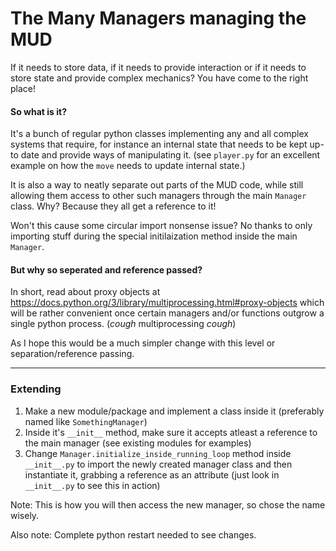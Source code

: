 # The Many Managers managing the MUD

If it needs to store data, if it needs to provide interaction or if it needs to store state and provide complex mechanics? You have come to the right place!

#### So what is it?

It's a bunch of regular python classes implementing any and all complex systems that require, for instance an internal state that needs to be kept up-to date and provide ways of manipulating it. (see `player.py` for an excellent example on how the `move` needs to update internal state.)

It is also a way to neatly separate out parts of the MUD code, while still allowing them access to other such managers through the main `Manager` class. Why? Because they all get a reference to it!

Won't this cause some circular import nonsense issue? No thanks to only importing stuff during the special initilaization method inside the main `Manager`.

#### But why so seperated and reference passed?

In short, read about proxy objects at <https://docs.python.org/3/library/multiprocessing.html#proxy-objects> which will be rather convenient once certain managers and/or functions outgrow a single python process. (*cough* multiprocessing *cough*) 

As I hope this would be a much simpler change with this level or separation/reference passing.

---

### Extending

1. Make a new module/package and implement a class inside it (preferably named like `SomethingManager`)
1. Inside it's `__init__` method, make sure it accepts atleast a reference to the main manager (see existing modules for examples)
1. Change `Manager.initialize_inside_running_loop` method inside `__init__.py` to import the newly created manager class and then instantiate it, grabbing a reference as an attribute (just look in `__init__.py` to see this in action)

Note: This is how you will then access the new manager, so chose the name wisely.

Also note: Complete python restart needed to see changes.